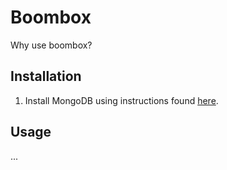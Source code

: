 # Boombox

Why use boombox?

## Installation

1. Install MongoDB using instructions found [here](https://docs.mongodb.com/manual/tutorial/install-mongodb-enterprise-on-ubuntu/#install-mongodb-enterprise-from-tarball).


## Usage

...
